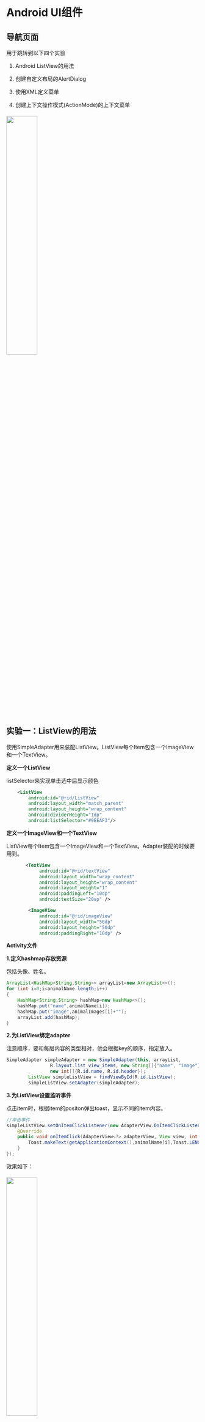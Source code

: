# Android UI组件
## 导航页面

用于跳转到以下四个实验

1. Android ListView的用法

2. 创建自定义布局的AlertDialog

3. 使用XML定义菜单

4. 创建上下文操作模式(ActionMode)的上下文菜单

###### <img src="./image/1.png" width="40%" />

## 实验一：ListView的用法
使用SimpleAdapter用来装配ListView。ListView每个Item包含一个ImageView和一个TextView。

**定义一个ListView**

listSelector来实现单击选中后显示颜色

```xml
    <ListView
        android:id="@+id/ListView"
        android:layout_width="match_parent"
        android:layout_height="wrap_content"
        android:dividerHeight="1dp"
        android:listSelector="#9EEAF3"/>
```

**定义一个ImageView和一个TextView**

ListView每个Item包含一个ImageView和一个TextView。Adapter装配的时候要用到。

```xml
       <TextView
            android:id="@+id/textView"
            android:layout_width="wrap_content"
            android:layout_height="wrap_content"
            android:layout_weight="1"
            android:paddingLeft="10dp"
            android:textSize="20sp" />

        <ImageView
            android:id="@+id/imageView"
            android:layout_width="50dp"
            android:layout_height="50dp"
            android:paddingRight="10dp" />
```

**Activity文件**

**1.定义hashmap存放资源**

包括头像、姓名。

```java
ArrayList<HashMap<String,String>> arrayList=new ArrayList<>();
for (int i=0;i<animalName.length;i++)
{
    HashMap<String,String> hashMap=new HashMap<>();
    hashMap.put("name",animalName[i]);
    hashMap.put("image",animalImages[i]+"");
    arrayList.add(hashMap);
}
```

**2.为ListView绑定adapter**

注意顺序，要和每层内容的类型相对，他会根据key的顺序，指定放入。

```java
SimpleAdapter simpleAdapter = new SimpleAdapter(this, arrayList,
                R.layout.list_view_items, new String[]{"name", "image"},
                new int[]{R.id.name, R.id.header});
        ListView simpleListView = findViewById(R.id.ListView);
        simpleListView.setAdapter(simpleAdapter);
```

**3.为ListView设置监听事件**

点击item时，根据item的positon弹出toast，显示不同的item内容。

```java
//单击事件
simpleListView.setOnItemClickListener(new AdapterView.OnItemClickListener() {
    @Override
    public void onItemClick(AdapterView<?> adapterView, View view, int i, long l) {
        Toast.makeText(getApplicationContext(),animalName[i],Toast.LENGTH_LONG).show();
    }
});
```

效果如下：

###### <img src="./image/2.png" width="40%" />



## 实验二：创建自定义布局的AlertDialog

实验步骤:
1、创建AlertDialog. Builder对象。
2、调用Builder对象的setTitle方法设置标题，setIcon方法设置图标。
3、调用Builder相关方法设置不同类型的对话框内容。
4、调用setPositiveButton、 setNegativeButton、 setNeutralButton设置多个按钮。
5、调用Builder对象的create()方法创建AlertDialog对象。
6、调用AlertDialog对象的show()方法将对话框显示出来。

```xml
<?xml version="1.0" encoding="utf-8"?>
<LinearLayout xmlns:android="http://schemas.android.com/apk/res/android"
    android:orientation="vertical"
    android:layout_width="wrap_content"
    android:layout_height="wrap_content">

    <!-- 标题栏 -->
    <ImageView
        android:src="@drawable/header_logo"
        android:layout_width="match_parent"
        android:layout_height="64dp"
        android:scaleType="center"
        android:background="#FFFFBB33"
        android:contentDescription="@string/app_name" />

    <!-- 输入用户名的文本框 -->
    <EditText
        android:id="@+id/username"
        android:inputType="textEmailAddress"
        android:layout_width="match_parent"
        android:layout_height="wrap_content"
        android:layout_marginTop="16dp"
        android:layout_marginLeft="4dp"
        android:layout_marginRight="4dp"
        android:layout_marginBottom="4dp"
        android:hint="@string/username" />
    
    <!-- 输入密码的文本框 -->
    <EditText
        android:id="@+id/password"
        android:inputType="textPassword"
        android:layout_width="match_parent"
        android:layout_height="wrap_content"
        android:layout_marginTop="4dp"
        android:layout_marginLeft="4dp"
        android:layout_marginRight="4dp"
        android:layout_marginBottom="16dp"
        android:fontFamily="sans-serif"
        android:hint="@string/password"/>
</LinearLayout>
```

dialog的布局样式：

###### <img src="./image/3.png" width="40%" />

定义一个主页面，含有一个按钮，点击，弹出dialog

```xml
<?xml version="1.0" encoding="utf-8"?>
<RelativeLayout xmlns:android="http://schemas.android.com/apk/res/android"
    android:layout_width="match_parent"
    android:layout_height="match_parent">
    <Button
        android:layout_width="wrap_content"
        android:layout_height="wrap_content"
        android:width="200dp"
        android:height="100dp"
        android:textSize="12pt"
        android:layout_centerHorizontal="true"
        android:layout_centerVertical="true"
        android:id="@+id/custom_dialog_btn"
        android:text="@string/custom_dialog_tutorial"/>
</RelativeLayout>
```

CustomDialog实现类：

给按钮添加了**响应事件**，

点击**弹出登录框**，输入账号密码。

再给对话框的**消极按钮**和**积极按钮**分别添加响应事件：

**点击消极按钮**：**弹出toast**，内容为 “cancel" 。

点击**积极按钮**，登录成功，我这里写的是**跳转到第三题的页面**，同时**弹出一个toast**，显示的内容为 ”Login Success“。

```java
package com.fjnu.lcr.uicomponent;

import android.app.Activity;
import android.app.AlertDialog;
import android.content.DialogInterface;
import android.content.Intent;
import android.os.Bundle;
import android.view.LayoutInflater;
import android.view.View;
import android.widget.Button;
import android.widget.Toast;

public class CustomDialog extends Activity {


    @Override
    protected void onCreate(Bundle savedInstanceState) {
        super.onCreate(savedInstanceState);
        setContentView(R.layout.activity_custom_dialog_tutorial);
        Button btn_custom_dialog = (Button)findViewById(R.id.custom_dialog_btn);
        btn_custom_dialog.setOnClickListener(new View.OnClickListener() {
            @Override
            public void onClick(View view) {
                createDialog();
            }
        });
    }

    public void createDialog() {
        AlertDialog.Builder builder = new AlertDialog.Builder(this);
        LayoutInflater inflater = getLayoutInflater();

        builder.setView(inflater.inflate(R.layout.custom_dialog, null))

                .setPositiveButton(R.string.signin, new DialogInterface.OnClickListener() {
                    @Override
                    public void onClick(DialogInterface dialog, int id) {
                        Intent intent = new Intent(CustomDialog.this, XmlDefineMenuTutorial.class);
                        startActivity(intent);
                        Toast.makeText(getApplicationContext(),"Login Success",Toast.LENGTH_LONG).show();
                    }
                })
                .setNegativeButton(R.string.cancel, new DialogInterface.OnClickListener() {
                    public void onClick(DialogInterface dialog, int id) {
                        Toast.makeText(getApplicationContext(),"Cancel",Toast.LENGTH_LONG).show();
                    }
                });
        builder.create();
        builder.show();
    }

}
```

效果如下：

###### <img src="./image/4.png" width="40%" />

点击后：

###### <img src="./image/5.png" width="40%" />

点击取消，弹出toast

###### <img src="./image/14.png" width="40%" />

点击登录，跳转到第三题的页面，并弹出登录成功toast。

###### <img src="./image/15.png" width="40%" />

登录动态演示：

###### <img src="./image/16.gif" width="40%" />



## 实验三：使用XML定义菜单

1.重写onOptionsItemSelected就可以实现optionmenu，

2.配合onCreateOptionsMenu就可以实现点击的功能响应。

定义xml文件：

```xml
<menu xmlns:android="http://schemas.android.com/apk/res/android">
    <item android:title="@string/menu_Font">
        <menu>
            <item
                android:id="@+id/menu_font_small"
                android:title="@string/menu_font_small"/>
            <item
                android:id="@+id/menu_font_middle"
                android:title="@string/menu_font_middle"/>
            <item
                android:id="@+id/menu_font_big"
                android:title="@string/menu_font_big"/>
        </menu>

    </item>
    <item
        android:id="@+id/menu_normal"
        android:title="@string/menu_Normal">
    </item>
    <item android:title="@string/menu_Color">
        <menu>
            <item
                android:id="@+id/menu_color_red"
                android:title="@string/menu_color_red" />
            <item
                android:id="@+id/menu_color_black"
                android:title="@string/menu_color_black"/>
        </menu>
    </item>
</menu>
```

重写回调方法：

```java
public boolean onOptionsItemSelected(MenuItem item) {
        switch (item.getItemId()) {
            case R.id.menu_font_small:
                tv_test.setTextSize(10*2);
                break;
            case R.id.menu_font_middle:
                tv_test.setTextSize(16*2);
                break;
            case R.id.menu_font_big:
                tv_test.setTextSize(20*2);
                break;
            case R.id.menu_normal:
                Toast.makeText(XmlDefineMenuTutorial.this, "这是普通菜单项", Toast.LENGTH_SHORT).show();
                break;
            case R.id.menu_color_red:
                tv_test.setTextColor(Color.RED);
                break;
            case R.id.menu_color_black:
                tv_test.setTextColor(Color.BLACK);
                break;
        }
        return true;
    }
```

配合oncreate使用：

```java
    @Override
    protected void onCreate(Bundle savedInstanceState) {
        super.onCreate(savedInstanceState);
        setContentView(R.layout.activity_xml_define_menu_tutorial);
        tv_test = (TextView) findViewById(R.id.tv_test);
    }
```

###### <img src="./image/6.png" width="40%" />

###### <img src="./image/7.png" width="40%" />

###### <img src="./image/8.png" width="40%" />

###### <img src="./image/10.png" width="40%" />



## 实验四：创建ActionMode模式的上下文菜单

上下文操作模式是Android3.0以后添加新特性，是上下文菜单的首选模式。

应用如何调用上下文操作模式以及如何定义每个操作的行为，具体取决于您的设计。 设计基本上分为两种：


- 针对单个任意视图的上下文操作。
- 针对 ListView 或 GridView 中项目组的批处理上下文操作（允许用户选择多个项目并针对所有项目执行操作）。

这里演示在 ListView 或 GridView 中启用批处理上下文操作

如果在 ListView 或 GridView 中有一组项目（或 AbsListView 的其他扩展），且需要允许用户执行批处理操作，则

应：

- 实现 AbsListView.MultiChoiceModeListener 接口，并使用 setMultiChoiceModeListener() 为视图组设置该接口。在侦听器的回调方法中，您既可以为上下文操作栏指定操作，也可以响应操作项目的点击事件，还可以处理从 ActionMode.Callback 接口继承的其他回调。
- 使用 CHOICE_MODE_MULTIPLE_MODAL 参数调用 setChoiceMode()。

**成员函数有：**

onItemCheckedStateChanged（响应列表每行点击或者状态改变）、onActionItemClicked（响应顶部菜单栏的点击事件）、onCreateActionMode（创建时初始化，只执行一次）、onPrepareActionMode（每次使用时调用）、onDestroyActionMode（清理）

**一些语句：**

使菜单项一直显示在ActionBar上

```xml
app:showAsAction="always"
```

设置多选模式

```
list.setChoiceMode(ListView.CHOICE_MODE_MULTIPLE_MODAL);
```

**关键代码：**

```java
        listView.setChoiceMode(ListView.CHOICE_MODE_MULTIPLE_MODAL);
        listView.setMultiChoiceModeListener(new AbsListView.MultiChoiceModeListener() {

             /*
             * 可在此方法中监听标题栏Menu的监听，从而进行相应操作
             * 设置actionMode菜单每个按钮的点击事件
             */
            @Override
            public boolean onActionItemClicked(ActionMode mode, MenuItem item) {
                switch (item.getItemId()) {
                    case R.id.menu_delete:
                        num = 0;
                        mode.finish(); 
                        return true;
                    case R.id.menu_select:
                        num = names.length;
                        selectAll();
                        adapter.notifyDataSetChanged();
                    default:
                        return false;
                }
            }

             /*
             * 参数：ActionMode是长按后出现的标题栏
             * 		positon是当前选中的item的序号
             *		id 是当前选中的item的id
             *		checked 如果是选中事件则为true，如果是取消事件则为false
             */
              @Override
            public void onItemCheckedStateChanged(ActionMode mode, int position,
                                                  long id, boolean checked) {
                if (checked == true) {
                    listItem.get(position).setState(true);
                    adapter.notifyDataSetChanged();
                    num++;
                } else {
                    listItem.get(position).setState(false);
                    adapter.notifyDataSetChanged();
                    num--;
                }
                mode.setTitle("  " + num + " Selected");
            }
            
            public void selectAll() {
                for(int i = 0; i < names.length; i++){
                    listItem.get(i).setState(true);
                }
            }
            
            /*
             * 参数：ActionMode是长按后出现的标题栏
             * 		Menu是标题栏的菜单内容
             */
            @Override
            public boolean onCreateActionMode(ActionMode mode, Menu menu) {
                MenuInflater inflater = mode.getMenuInflater();
                inflater.inflate(R.menu.activity_action_mode, menu);
                return true;
            }

            /*
             * 可在此方法中进行标题栏UI的创建和更新
             */
            @Override
            public boolean onPrepareActionMode(ActionMode mode, Menu menu) {
                refresh();
                adapter.notifyDataSetChanged();
                return false;
            }
            
             @Override
            public void onDestroyActionMode(ActionMode mode) {
                refresh();
                adapter.notifyDataSetChanged();
            }

            public void refresh() {
                for(int i = 0; i < names.length; i++){
                    listItem.get(i).setState(false);
                }
            }
            
        });
```

为了达到取消选择的效果：

**需要重写adapter**

创建一个hashmap用于记录是否选中，与action mode的onItemCheckedStateChanged方法搭配使用。就可以获取item状态，从而进行删除等操作。

```java
private class SelectionAdapter extends ArrayAdapter<String> {

        private HashMap<Integer, Boolean> mSelection = new HashMap<Integer, Boolean>();

        public SelectionAdapter(Context context, int resource,
                                int textViewResourceId, String[] objects) {
            super(context, resource, textViewResourceId, objects);
        }

        public void setNewSelection(int position, boolean value) {
            mSelection.put(position, value);
            notifyDataSetChanged();
        }

        public boolean isPositionChecked(int position) {
            Boolean result = mSelection.get(position);
            return result == null ? false : result;
        }

        public Set<Integer> getCurrentCheckedPosition() {
            return mSelection.keySet();
        }

        public void removeSelection(int position) {
            mSelection.remove(position);
            notifyDataSetChanged();
        }

        public void clearSelection() {
            mSelection = new HashMap<Integer, Boolean>();
            notifyDataSetChanged();
        }

        @Override
        public View getView(int position, View convertView, ViewGroup parent) {
            View v = super.getView(position, convertView, parent);
            v.setBackgroundColor(getResources().getColor(android.R.color.background_light)); 

            if (mSelection.get(position) != null) {
                v.setBackgroundColor(getResources().getColor(android.R.color.holo_blue_light));
            }
            return v;
        }
    }
```



**演示结果：**

初始：

###### <img src="./image/12.png" width="40%" />

长按列表项：

###### <img src="./image/11.png" width="40%" />

点击垃圾桶取消：

###### <img src="./image/13.png" width="40%" />